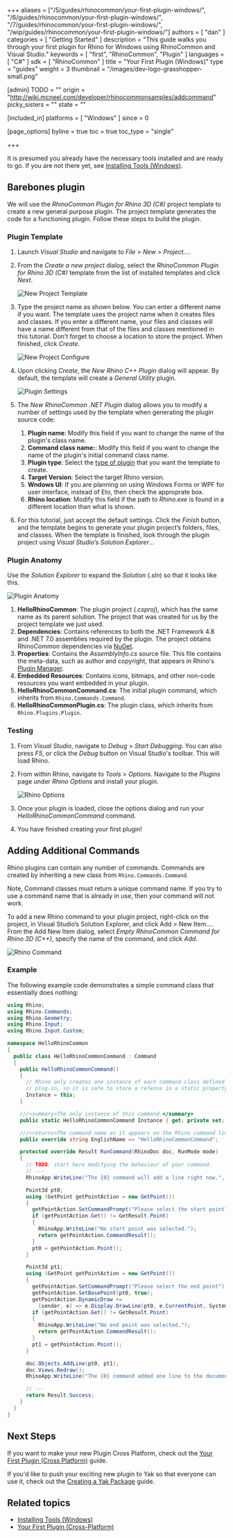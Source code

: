 +++
aliases = ["/5/guides/rhinocommon/your-first-plugin-windows/", "/6/guides/rhinocommon/your-first-plugin-windows/", "/7/guides/rhinocommon/your-first-plugin-windows/", "/wip/guides/rhinocommon/your-first-plugin-windows/"]
authors = [ "dan" ]
categories = [ "Getting Started" ]
description = "This guide walks you through your first plugin for Rhino for Windows using RhinoCommon and Visual Studio."
keywords = [ "first", "RhinoCommon", "Plugin" ]
languages = [ "C#" ]
sdk = [ "RhinoCommon" ]
title = "Your First Plugin (Windows)"
type = "guides"
weight = 3
thumbnail = "/images/dev-logo-grasshopper-small.png"

[admin]
TODO = ""
origin = "http://wiki.mcneel.com/developer/rhinocommonsamples/addcommand"
picky_sisters = ""
state = ""

[included_in]
platforms = [ "Windows" ]
since = 0

[page_options]
byline = true
toc = true
toc_type = "single"

+++

It is presumed you already have the necessary tools installed and are ready to go.  If you are not there yet, see [Installing Tools (Windows)](/guides/rhinocommon/installing-tools-windows).

## Barebones plugin

We will use the *RhinoCommon Plugin for Rhino 3D (C#)* project template to create a new general purpose plugin. The project template generates the code for a functioning plugin. Follow these steps to build the plugin.

### Plugin Template

1. Launch *Visual Studio* and navigate to *File* > *New* > *Project...*.
2. From the *Create a new project* dialog, select the *RhinoCommon Plugin for Rhino 3D (C#)* template from the list of installed templates and click *Next*.

    ![New Project Template](/images/your-first-plugin-windows-01.png)
3. Type the project name as shown below. You can enter a different name if you want. The template uses the project name when it creates files and classes. If you enter a different name, your files and classes will have a name different from that of the files and classes mentioned in this tutorial. Don’t forget to choose a location to store the project. When finished, click *Create*.

    ![New Project Configure](/images/your-first-plugin-windows-02.png)
4. Upon clicking *Create*, the *New Rhino C++ Plugin* dialog will appear. By default, the template will create a *General Utility* plugin.

    ![Plugin Settings](/images/your-first-plugin-windows-03.png)
5. The *New RhinoCommon .NET Plugin* dialog allows you to modify a number of settings used by the template when generating the plugin source code:
     1. **Plugin name**: Modify this field if you want to change the name of the plugin's class name.
     2. **Command class name:**: Modify this field if you want to change the name of the plugin's initial command class name.
     3. **Plugin type**: Select the [type of plugin](/guides/general/what-is-a-rhino-plugin) that you want the template to create.
     4. **Target Version**: Select the target Rhino version.
     5. **Wndows UI**: If you are planning on using Windows Forms or WPF for user interface, instead of Eto, then check the approprate box.
     6. **Rhino location**: Modify this field if the path to *Rhino.exe* is found in a different location than what is shown.
6. For this tutorial, just accept the default settings. Click the *Finish* button, and the template begins to generate your plugin project’s folders, files, and classes. When the template is finished, look through the plugin project using *Visual Studio’s Solution Explorer*...

### Plugin Anatomy

Use the *Solution Explorer* to expand the *Solution* (*.sln*) so that it looks like this.

![Plugin Anatomy](/images/your-first-plugin-windows-04.png)

1. **HelloRhinoCommon**: The plugin project (*.csproj*), which has the same name as its parent solution. The project that was created for us by the project template we just used.
1. **Dependencies**: Contains references to both the .NET Framework 4.8 and .NET 7.0 assemblies required by the plugin. The project obtains RhinoCommon dependencies via [NuGet](https://www.nuget.org/packages/rhinocommon).
1. **Properties**: Contains the *AssemblyInfo.cs* source file. This file contains the meta-data, such as author and copyright, that appears in Rhino's [Plugin Manager](https://docs.mcneel.com/rhino/8/help/en-us/index.htm#options/plug-ins.htm).
1. **Embedded Resources**: Contains icons, bitmaps, and other non-code resources you want embedded in your plugin.
1. **HelloRhinoCommonCommand.cs**: The initial plugin command, which inherits from `Rhino.Commands.Command`.
1. **HelloRhinoCommonPlugin.cs**:  The plugin class, which inherits from `Rhino.Plugins.Plugin`.

### Testing

1. From *Visual Studio*, navigate to *Debug* > *Start Debugging*. You can also press *F5*, or click the *Debug* button on Visual Studio's toolbar. This will load Rhino.
1. From within Rhino, navigate to *Tools* > *Options*. Navigate to the *Plugins* page under *Rhino Options* and install your plugin.

    ![Rhino Options](/images/your-first-plugin-windows-05.png)
1. Once your plugin is loaded, close the options dialog and run your *HelloRhinoCommonCommand* command.
1. You have finished creating your first plugin!

## Adding Additional Commands

Rhino plugins can contain any number of commands. Commands are created by inheriting a new class from `Rhino.Commands.Command`.

Note, Command classes must return a unique command name. If you try to use a command name that is already in use, then your command will not work.

To add a new Rhino command to your plugin project, right-click on the project, in Visual Studio’s Solution Explorer, and click Add > New Item…. From the Add New Item dialog, select *Empty RhinoCommon Command for Rhino 3D (C++)*, specify the name of the command, and click *Add*.

![Rhino Command](/images/your-first-plugin-windows-06.png)

### Example

The following example code demonstrates a simple command class that essentially does nothing:

```cs
using Rhino;
using Rhino.Commands;
using Rhino.Geometry;
using Rhino.Input;
using Rhino.Input.Custom;

namespace HelloRhinoCommon
{
  public class HelloRhinoCommonCommand : Command
  {
    public HelloRhinoCommonCommand()
    {
      // Rhino only creates one instance of each command class defined in a
      // plug-in, so it is safe to store a refence in a static property.
      Instance = this;
    }

    ///<summary>The only instance of this command.</summary>
    public static HelloRhinoCommonCommand Instance { get; private set; }

    ///<returns>The command name as it appears on the Rhino command line.</returns>
    public override string EnglishName => "HelloRhinoCommonCommand";

    protected override Result RunCommand(RhinoDoc doc, RunMode mode)
    {
      // TODO: start here modifying the behaviour of your command.
      // ---
      RhinoApp.WriteLine("The {0} command will add a line right now.", EnglishName);

      Point3d pt0;
      using (GetPoint getPointAction = new GetPoint())
      {
        getPointAction.SetCommandPrompt("Please select the start point");
        if (getPointAction.Get() != GetResult.Point)
        {
          RhinoApp.WriteLine("No start point was selected.");
          return getPointAction.CommandResult();
        }
        pt0 = getPointAction.Point();
      }

      Point3d pt1;
      using (GetPoint getPointAction = new GetPoint())
      {
        getPointAction.SetCommandPrompt("Please select the end point");
        getPointAction.SetBasePoint(pt0, true);
        getPointAction.DynamicDraw +=
          (sender, e) => e.Display.DrawLine(pt0, e.CurrentPoint, System.Drawing.Color.DarkRed);
        if (getPointAction.Get() != GetResult.Point)
        {
          RhinoApp.WriteLine("No end point was selected.");
          return getPointAction.CommandResult();
        }
        pt1 = getPointAction.Point();
      }

      doc.Objects.AddLine(pt0, pt1);
      doc.Views.Redraw();
      RhinoApp.WriteLine("The {0} command added one line to the document.", EnglishName);

      // ---
      return Result.Success;
    }
  }
}
```

## Next Steps

If you want to make your new Plugin Cross Platform, check out the [Your First Plugin (Cross Platform)](/guides/rhinocommon/your-first-plugin-crossplatform) guide.

If you'd like to push your exciting new plugin to Yak so that everyone can use it, check out the [Creating a Yak Package](/guides/yak/creating-a-rhino-plugin-package/) guide.

## Related topics

- [Installing Tools (Windows)](/guides/rhinocommon/installing-tools-windows)
- [Your First Plugin (Cross-Platform)](/guides/rhinocommon/your-first-plugin-crossplatform)
